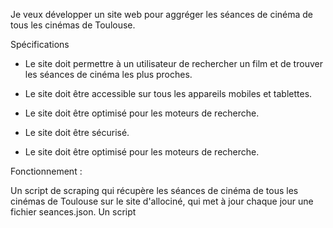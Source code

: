 Je veux développer un site web pour aggréger les séances de cinéma de tous les cinémas
de Toulouse.

Spécifications

- Le site doit permettre à un utilisateur de rechercher un film et de trouver les séances
de cinéma les plus proches.

- Le site doit être accessible sur tous les appareils mobiles et tablettes.

- Le site doit être optimisé pour les moteurs de recherche.

- Le site doit être sécurisé.

- Le site doit être optimisé pour les moteurs de recherche.

Fonctionnement : 

Un script de scraping qui récupère les séances de cinéma de tous les cinémas de Toulouse sur le site d'allociné, qui met à jour chaque jour une fichier
seances.json. 
Un script 


